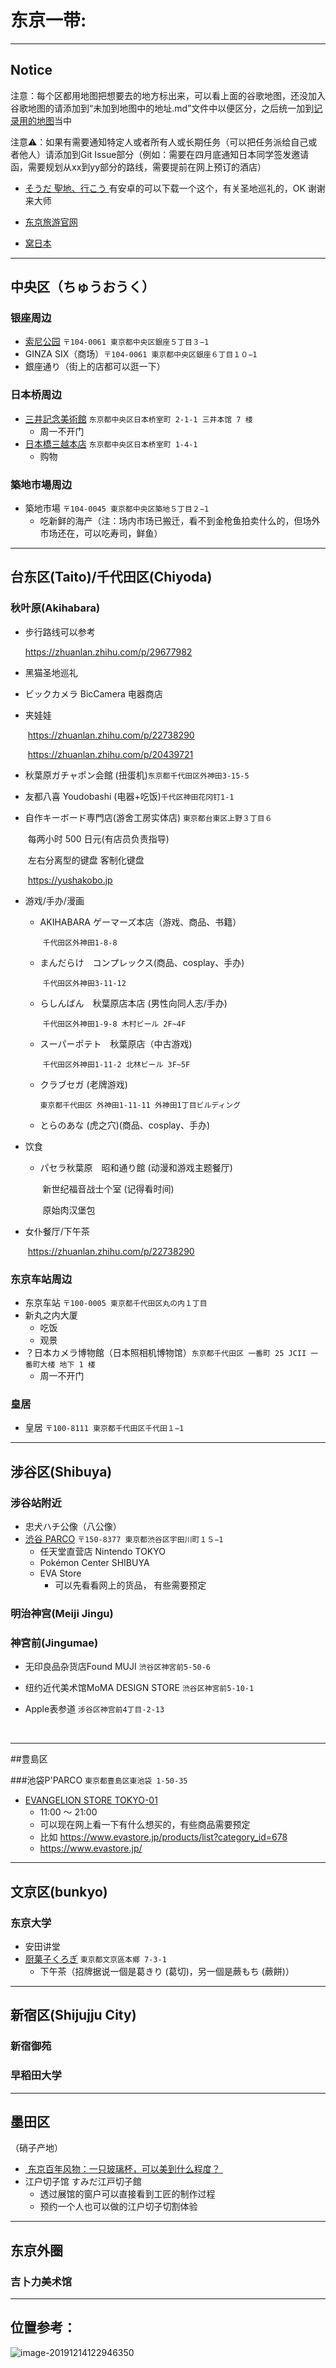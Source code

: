 # 东京一带:

---

## Notice 

注意：每个区都用地图把想要去的地方标出来，可以看上面的谷歌地图，还没加入谷歌地图的请添加到“未加到地图中的地址.md”文件中以便区分，之后统一加到[记录用的地图][4]当中

注意⚠️：如果有需要通知特定人或者所有人或长期任务（可以把任务派给自己或者他人）请添加到Git Issue部分（例如：需要在四月底通知日本同学签发邀请函，需要规划从xx到yy部分的路线，需要提前在网上预订的酒店）

- [そうだ 聖地、行こう ][1]有安卓的可以下载一个这个，有关圣地巡礼的，OK 谢谢来大师

- [东京旅游官网][2]

- [窝日本][3]

---

## 中央区（ちゅうおうく）

### 银座周边
* [索尼公园][5] `〒104-0061 東京都中央区銀座５丁目３−1`
* GINZA SIX（商场）`〒104-0061 東京都中央区銀座６丁目１０−1`
* 銀座通り（街上的店都可以逛一下）

### 日本桥周边
* [三井記念美術館][6] `东京都中央区日本桥室町 2-1-1 三井本馆 7 楼`
	* 周一不开门
* [日本橋三越本店][7] `东京都中央区日本桥室町 1-4-1`
	* 购物
### 築地市場周边
* 築地市場 `〒104-0045 東京都中央区築地５丁目２−1`
	* 吃新鲜的海产（注：场内市场已搬迁，看不到金枪鱼拍卖什么的，但场外市场还在，可以吃寿司，鲜鱼）



---

## 台东区(Taito)/千代田区(Chiyoda)

### 秋叶原(Akihabara)

* 步行路线可以参考

	https://zhuanlan.zhihu.com/p/29677982

- 黑猫圣地巡礼

- ビックカメラ BicCamera 电器商店

- 夹娃娃

	​	https://zhuanlan.zhihu.com/p/22738290

	​	https://zhuanlan.zhihu.com/p/20439721

- 秋葉原ガチャポン会館 (扭蛋机)`东京都千代田区外神田3-15-5`

- 友都八喜 Youdobashi (电器+吃饭)`千代区神田花冈钉1-1`

- 自作キーボード専門店(游舍工房实体店) `東京都台東区上野３丁目６`

	​	每两小时 500 日元(有店员负责指导)

	​	左右分离型的键盘 客制化键盘

	​	https://yushakobo.jp

- 游戏/手办/漫画

	- AKIHABARA ゲーマーズ本店（游戏、商品、书籍）

		​	`千代田区外神田1-8-8`

	- まんだらけ　コンプレックス(商品、cosplay、手办)

		​	`千代田区外神田3-11-12`

	- らしんばん　秋葉原店本店 (男性向同人志/手办)

		​	`千代田区外神田1-9-8 木村ビール 2F~4F`

	- スーパーポテト　秋葉原店（中古游戏)

		​	`千代田区外神田1-11-2 北林ビール 3F~5F`

	- クラブセガ (老牌游戏)

		​	`東京都千代田区 外神田1-11-11 外神田1丁目ビルディング`

	* とらのあな (虎之穴)(商品、cosplay、手办)

- 饮食

	- パセラ秋葉原　昭和通り館 (动漫和游戏主题餐厅)

		​	新世纪福音战士个室 (记得看时间)

		​	原始肉汉堡包

- 女仆餐厅/下午茶

	​	https://zhuanlan.zhihu.com/p/22738290

### 东京车站周边
* 东京车站 `〒100-0005 東京都千代田区丸の内１丁目`
* 新丸之内大厦
	* 吃饭
	* 观景
* ？日本カメラ博物館（日本照相机博物馆）`东京都千代田区 一番町 25 JCII 一番町大楼 地下 1 楼`
	* 周一不开门
### 皇居
* 皇居 `〒100-8111 東京都千代田区千代田１−1`



---


## 涉谷区(Shibuya)

### 涉谷站附近
* 忠犬ハチ公像（八公像）
* [渋谷 PARCO][8] `〒150-8377 東京都渋谷区宇田川町１５−1`
	* 任天堂直营店 Nintendo TOKYO
	* Pokémon Center SHIBUYA
	* EVA Store
		* 可以先看看网上的货品， 有些需要预定 

### 明治神宫(Meiji Jingu)

### 神宮前(Jingumae)

* 无印良品杂货店Found MUJI `渋谷区神宮前5-50-6`

* 纽约近代美术馆MoMA DESIGN STORE  `渋谷区神宮前5-10-1`

* Apple表参道 `涉谷区神宫前4丁目-2-13` 

	​	

---
##豊島区

###池袋P'PARCO `東京都豊島区東池袋 1-50-35`
* [EVANGELION STORE TOKYO-01][11]
	* 11:00 ～ 21:00
	* 可以现在网上看一下有什么想买的，有些商品需要预定
	* 比如 https://www.evastore.jp/products/list?category_id=678
	* https://www.evastore.jp/

---

## 文京区(bunkyo)

### 东京大学
* 安田讲堂
* [厨菓子くろぎ][9] `東京都文京區本鄉 7-3-1`
	* 下午茶（招牌据说一個是葛きり (葛切)，另一個是蕨もち (蕨餅)）



---

## 新宿区(Shijujju City)

### 新宿御苑

### 早稻田大学



---

## 墨田区

（硝子产地）

- [ 东京百年风物：一只玻璃杯，可以美到什么程度？ ][10]
- 江户切子馆 すみだ江戸切子館
	- 透过展馆的窗户可以直接看到工匠的制作过程 
	- 预约一个人也可以做的江户切子切割体验

---

## 东京外圈

### 吉卜力美术馆



---

## 位置参考：

![image-20191214122946350][image-1]











[1]:	https://play.google.com/store/apps/details?id=com.goodclues.ssi&hl=ja
[2]:	https://www.gotokyo.org/cn/index.html
[3]:	https://wow-japan.com/
[4]:	https://drive.google.com/open?id=1dLZIDPDTCEggfbseCkc7ACiNJ22XU7Aw&usp=sharing
[5]:	https://www.ginzasonypark.jp/e/
[6]:	http://www.mitsui-museum.jp/
[7]:	https://www.mitsukoshi.mistore.jp/nihombashi.html
[8]:	shibuya.parco.jp
[9]:	http://www.wagashi-kurogi.co.jp/
[10]:	http://www.sohu.com/a/299360318_611314
[11]: http://www.evastore2.jp/tokyo-01/

[image-1]:	https://tva1.sinaimg.cn/large/006tNbRwly1g9w53a65pwj30xe0nikjl.jpg